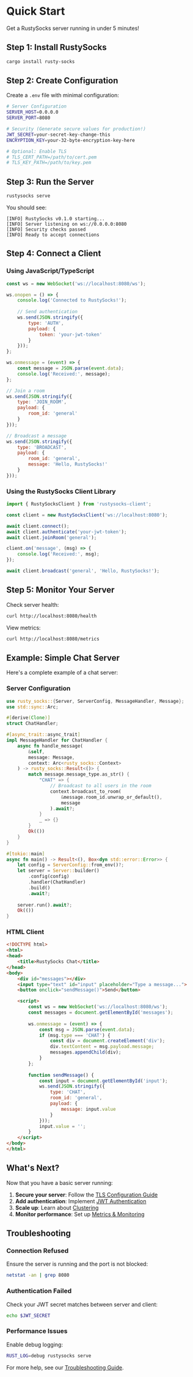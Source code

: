# Quick Start

Get a RustySocks server running in under 5 minutes!

## Step 1: Install RustySocks

```bash
cargo install rusty-socks
```

## Step 2: Create Configuration

Create a `.env` file with minimal configuration:

```bash
# Server Configuration
SERVER_HOST=0.0.0.0
SERVER_PORT=8080

# Security (Generate secure values for production!)
JWT_SECRET=your-secret-key-change-this
ENCRYPTION_KEY=your-32-byte-encryption-key-here

# Optional: Enable TLS
# TLS_CERT_PATH=/path/to/cert.pem
# TLS_KEY_PATH=/path/to/key.pem
```

## Step 3: Run the Server

```bash
rustysocks serve
```

You should see:
```
[INFO] RustySocks v0.1.0 starting...
[INFO] Server listening on ws://0.0.0.0:8080
[INFO] Security checks passed
[INFO] Ready to accept connections
```

## Step 4: Connect a Client

### Using JavaScript/TypeScript

```javascript
const ws = new WebSocket('ws://localhost:8080/ws');

ws.onopen = () => {
    console.log('Connected to RustySocks!');
    
    // Send authentication
    ws.send(JSON.stringify({
        type: 'AUTH',
        payload: {
            token: 'your-jwt-token'
        }
    }));
};

ws.onmessage = (event) => {
    const message = JSON.parse(event.data);
    console.log('Received:', message);
};

// Join a room
ws.send(JSON.stringify({
    type: 'JOIN_ROOM',
    payload: {
        room_id: 'general'
    }
}));

// Broadcast a message
ws.send(JSON.stringify({
    type: 'BROADCAST',
    payload: {
        room_id: 'general',
        message: 'Hello, RustySocks!'
    }
}));
```

### Using the RustySocks Client Library

```javascript
import { RustySocksClient } from 'rustysocks-client';

const client = new RustySocksClient('ws://localhost:8080');

await client.connect();
await client.authenticate('your-jwt-token');
await client.joinRoom('general');

client.on('message', (msg) => {
    console.log('Received:', msg);
});

await client.broadcast('general', 'Hello, RustySocks!');
```

## Step 5: Monitor Your Server

Check server health:

```bash
curl http://localhost:8080/health
```

View metrics:

```bash
curl http://localhost:8080/metrics
```

## Example: Simple Chat Server

Here's a complete example of a chat server:

### Server Configuration

```rust
use rusty_socks::{Server, ServerConfig, MessageHandler, Message};
use std::sync::Arc;

#[derive(Clone)]
struct ChatHandler;

#[async_trait::async_trait]
impl MessageHandler for ChatHandler {
    async fn handle_message(
        &self,
        message: Message,
        context: Arc<rusty_socks::Context>
    ) -> rusty_socks::Result<()> {
        match message.message_type.as_str() {
            "CHAT" => {
                // Broadcast to all users in the room
                context.broadcast_to_room(
                    &message.room_id.unwrap_or_default(),
                    message
                ).await?;
            }
            _ => {}
        }
        Ok(())
    }
}

#[tokio::main]
async fn main() -> Result<(), Box<dyn std::error::Error>> {
    let config = ServerConfig::from_env()?;
    let server = Server::builder()
        .config(config)
        .handler(ChatHandler)
        .build()
        .await?;
    
    server.run().await?;
    Ok(())
}
```

### HTML Client

```html
<!DOCTYPE html>
<html>
<head>
    <title>RustySocks Chat</title>
</head>
<body>
    <div id="messages"></div>
    <input type="text" id="input" placeholder="Type a message...">
    <button onclick="sendMessage()">Send</button>

    <script>
        const ws = new WebSocket('ws://localhost:8080/ws');
        const messages = document.getElementById('messages');
        
        ws.onmessage = (event) => {
            const msg = JSON.parse(event.data);
            if (msg.type === 'CHAT') {
                const div = document.createElement('div');
                div.textContent = msg.payload.message;
                messages.appendChild(div);
            }
        };
        
        function sendMessage() {
            const input = document.getElementById('input');
            ws.send(JSON.stringify({
                type: 'CHAT',
                room_id: 'general',
                payload: {
                    message: input.value
                }
            }));
            input.value = '';
        }
    </script>
</body>
</html>
```

## What's Next?

Now that you have a basic server running:

1. **Secure your server**: Follow the [TLS Configuration Guide](./tls.md)
2. **Add authentication**: Implement [JWT Authentication](../guide/authentication.md)
3. **Scale up**: Learn about [Clustering](../advanced/clustering.md)
4. **Monitor performance**: Set up [Metrics & Monitoring](../advanced/monitoring.md)

## Troubleshooting

### Connection Refused

Ensure the server is running and the port is not blocked:
```bash
netstat -an | grep 8080
```

### Authentication Failed

Check your JWT secret matches between server and client:
```bash
echo $JWT_SECRET
```

### Performance Issues

Enable debug logging:
```bash
RUST_LOG=debug rustysocks serve
```

For more help, see our [Troubleshooting Guide](../troubleshooting.md).